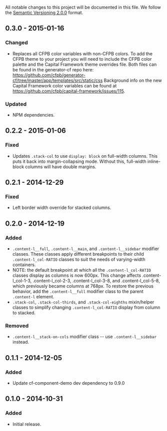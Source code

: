 All notable changes to this project will be documented in this file.
We follow the [Semantic Versioning 2.0.0](http://semver.org/) format.


## 0.3.0 - 2015-01-16

### Changed
- Replaces all CFPB color variables with non-CFPB colors. To add the CFPB theme
  to your project you will need to include the CFPB color palette and the
  Capital Framework theme overrides file. Both files can be found in the
  generator-cf repo here:
  <https://github.com/cfpb/generator-cf/tree/master/app/templates/src/static/css>
  Background info on the new Capital Framework color variables can be found at
  <https://github.com/cfpb/capital-framework/issues/115>.

### Updated
- NPM dependencies.


## 0.2.2 - 2015-01-06

### Fixed
- Updates `.stack-col` to use `display: block` on full-width columns. This puts it back into margin-collapsing
  mode. Without this, full-width inline-block columns will have double margins.


## 0.2.1 - 2014-12-29

### Fixed
- Left border width override for stacked columns.


## 0.2.0 - 2014-12-19

### Added
- `.content-l__full`, `.content-l__main`, and `.content-l__sidebar` modifier classes. These classes apply different breakpoints to their child `.content-l_col-RATIO` classes to suit the needs of varying-width containers.
- NOTE: the default breakpoint at which all the `.content-l_col-RATIO` classes display as columns is now 600px. This change affects .content-l_col-1-3, .content-l_col-2-3, .content-l_col-3-8, and .content-l_col-5-8, which previously became columns at 768px. To restore the previous behavior, add the `.content-l__full` modifier class to the parent `.content-l` element.
- `.stack-col`, `.stack-col-thirds`, and `.stack-col-eighths` mixin/helper classes to simplify changing `.content-l_col-RATIO` display from column to stacked.

### Removed
- `.content-l__stack-on-cols` modifier class -- use `.content-l__sidebar` instead.


## 0.1.1 - 2014-12-05

### Added
- Update cf-component-demo dev dependency to 0.9.0


## 0.1.0 - 2014-10-31

### Added
- Initial release.
